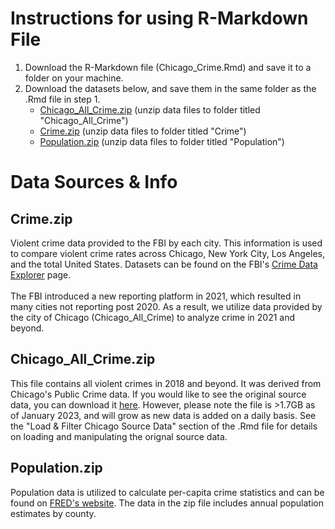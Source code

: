 # Instructions for using R-Markdown File
1) Download the R-Markdown file (Chicago_Crime.Rmd) and save it to a folder on your machine.
2) Download the datasets below, and save them in the same folder as the .Rmd file in step 1.
    - [Chicago_All_Crime.zip](https://github.com/mlyman91/R-Project/blob/0177cddbca88cbff767e7b6a69eb7ed85edec24b/Chicago_All_Crime.zip) (unzip data files to folder titled "Chicago_All_Crime")
    - [Crime.zip](https://github.com/mlyman91/R-Project/blob/0177cddbca88cbff767e7b6a69eb7ed85edec24b/Crime.zip) (unzip data files to folder titled "Crime")
    - [Population.zip](https://github.com/mlyman91/R-Project/blob/0177cddbca88cbff767e7b6a69eb7ed85edec24b/Population.zip) (unzip data files to folder titled "Population")

# Data Sources & Info
## Crime.zip
Violent crime data provided to the FBI by each city. 
This information is used to compare violent crime rates across Chicago, New York City, Los Angeles, and the total United States.
Datasets can be found on the FBI's [Crime Data Explorer](https://cde.ucr.cjis.gov/LATEST/webapp/#/pages/explorer/crime/crime-trend) page.
<br />
<br />
The FBI introduced a new reporting platform in 2021, which resulted in many cities not reporting post 2020. 
As a result, we utilize data provided by the city of Chicago (Chicago_All_Crime) to analyze crime in 2021 and beyond.

## Chicago_All_Crime.zip
This file contains all violent crimes in 2018 and beyond. 
It was derived from Chicago's Public Crime data. 
If you would like to see the original source data, you can download it [here](https://data.cityofchicago.org/Public-Safety/Crimes-2001-to-Present/ijzp-q8t2).
However, please note the file is >1.7GB as of January 2023, and will grow as new data is added on a daily basis. See the "Load & Filter Chicago Source Data" section of the
.Rmd file for details on loading and manipulating the orignal source data.

## Population.zip
Population data is utilized to calculate per-capita crime statistics and can be found on [FRED's website](https://fred.stlouisfed.org/series/ILCOOK1POP).
The data in the zip file includes annual population estimates by county.
